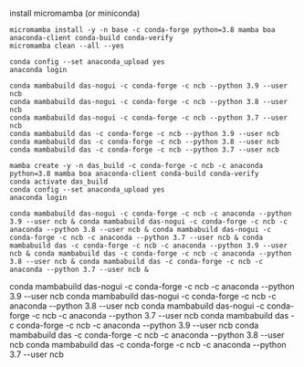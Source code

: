
install micromamba (or miniconda)

```shell
micromamba install -y -n base -c conda-forge python=3.8 mamba boa anaconda-client conda-build conda-verify
micromamba clean --all --yes

conda config --set anaconda_upload yes
anaconda login

conda mambabuild das-nogui -c conda-forge -c ncb --python 3.9 --user ncb
conda mambabuild das-nogui -c conda-forge -c ncb --python 3.8 --user ncb
conda mambabuild das-nogui -c conda-forge -c ncb --python 3.7 --user ncb
conda mambabuild das -c conda-forge -c ncb --python 3.9 --user ncb
conda mambabuild das -c conda-forge -c ncb --python 3.8 --user ncb
conda mambabuild das -c conda-forge -c ncb --python 3.7 --user ncb
```




```shell
mamba create -y -n das_build -c conda-forge -c ncb -c anaconda python=3.8 mamba boa anaconda-client conda-build conda-verify
conda activate das_build
conda config --set anaconda_upload yes
anaconda login

conda mambabuild das-nogui -c conda-forge -c ncb -c anaconda --python 3.9 --user ncb & conda mambabuild das-nogui -c conda-forge -c ncb -c anaconda --python 3.8 --user ncb & conda mambabuild das-nogui -c conda-forge -c ncb -c anaconda --python 3.7 --user ncb & conda mambabuild das -c conda-forge -c ncb -c anaconda --python 3.9 --user ncb & conda mambabuild das -c conda-forge -c ncb -c anaconda --python 3.8 --user ncb & conda mambabuild das -c conda-forge -c ncb -c anaconda --python 3.7 --user ncb &
```

conda mambabuild das-nogui -c conda-forge -c ncb -c anaconda --python 3.9 --user ncb
conda mambabuild das-nogui -c conda-forge -c ncb -c anaconda --python 3.8 --user ncb
conda mambabuild das-nogui -c conda-forge -c ncb -c anaconda --python 3.7 --user ncb
conda mambabuild das -c conda-forge -c ncb -c anaconda --python 3.9 --user ncb
conda mambabuild das -c conda-forge -c ncb -c anaconda --python 3.8 --user ncb
conda mambabuild das -c conda-forge -c ncb -c anaconda --python 3.7 --user ncb
